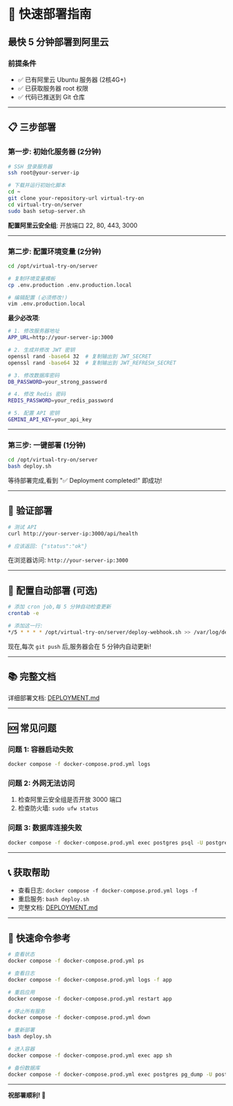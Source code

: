 # 🚀 快速部署指南

## 最快 5 分钟部署到阿里云

### 前提条件
- ✅ 已有阿里云 Ubuntu 服务器 (2核4G+)
- ✅ 已获取服务器 root 权限
- ✅ 代码已推送到 Git 仓库

---

## 📋 三步部署

### 第一步: 初始化服务器 (2分钟)

```bash
# SSH 登录服务器
ssh root@your-server-ip

# 下载并运行初始化脚本
cd ~
git clone your-repository-url virtual-try-on
cd virtual-try-on/server
sudo bash setup-server.sh
```

**配置阿里云安全组**: 开放端口 22, 80, 443, 3000

---

### 第二步: 配置环境变量 (2分钟)

```bash
cd /opt/virtual-try-on/server

# 复制环境变量模板
cp .env.production .env.production.local

# 编辑配置 (必须修改!)
vim .env.production.local
```

**最少必改项**:
```bash
# 1. 修改服务器地址
APP_URL=http://your-server-ip:3000

# 2. 生成并修改 JWT 密钥
openssl rand -base64 32  # 复制输出到 JWT_SECRET
openssl rand -base64 32  # 复制输出到 JWT_REFRESH_SECRET

# 3. 修改数据库密码
DB_PASSWORD=your_strong_password

# 4. 修改 Redis 密码
REDIS_PASSWORD=your_redis_password

# 5. 配置 API 密钥
GEMINI_API_KEY=your_api_key
```

---

### 第三步: 一键部署 (1分钟)

```bash
cd /opt/virtual-try-on/server
bash deploy.sh
```

等待部署完成,看到 "✅ Deployment completed!" 即成功!

---

## 🎉 验证部署

```bash
# 测试 API
curl http://your-server-ip:3000/api/health

# 应该返回: {"status":"ok"}
```

在浏览器访问: `http://your-server-ip:3000`

---

## 🔄 配置自动部署 (可选)

```bash
# 添加 cron job,每 5 分钟自动检查更新
crontab -e

# 添加这一行:
*/5 * * * * /opt/virtual-try-on/server/deploy-webhook.sh >> /var/log/deploy-cron.log 2>&1
```

现在,每次 `git push` 后,服务器会在 5 分钟内自动更新!

---

## 📚 完整文档

详细部署文档: [DEPLOYMENT.md](./DEPLOYMENT.md)

---

## 🆘 常见问题

### 问题 1: 容器启动失败
```bash
docker compose -f docker-compose.prod.yml logs
```

### 问题 2: 外网无法访问
1. 检查阿里云安全组是否开放 3000 端口
2. 检查防火墙: `sudo ufw status`

### 问题 3: 数据库连接失败
```bash
docker compose -f docker-compose.prod.yml exec postgres psql -U postgres -d vibe_db
```

---

## 📞 获取帮助

- 查看日志: `docker compose -f docker-compose.prod.yml logs -f`
- 重启服务: `bash deploy.sh`
- 完整文档: [DEPLOYMENT.md](./DEPLOYMENT.md)

---

## 🎯 快速命令参考

```bash
# 查看状态
docker compose -f docker-compose.prod.yml ps

# 查看日志
docker compose -f docker-compose.prod.yml logs -f app

# 重启应用
docker compose -f docker-compose.prod.yml restart app

# 停止所有服务
docker compose -f docker-compose.prod.yml down

# 重新部署
bash deploy.sh

# 进入容器
docker compose -f docker-compose.prod.yml exec app sh

# 备份数据库
docker compose -f docker-compose.prod.yml exec postgres pg_dump -U postgres vibe_db > backup.sql
```

---

**祝部署顺利! 🎉**
